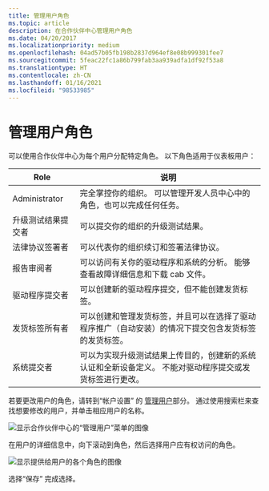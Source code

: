 ```yaml
---
title: 管理用户角色
ms.topic: article
description: 在合作伙伴中心管理用户角色
ms.date: 04/20/2017
ms.localizationpriority: medium
ms.openlocfilehash: 04ad57b05fb198b2837d964ef8e08b999301fee7
ms.sourcegitcommit: 5feac22fc1a86b799fab3aa939adfa1df92f53a8
ms.translationtype: HT
ms.contentlocale: zh-CN
ms.lasthandoff: 01/16/2021
ms.locfileid: "98533985"
---
```

# <a name="managing-user-roles"></a>管理用户角色

可以使用合作伙伴中心为每个用户分配特定角色。 以下角色适用于仪表板用户：

| Role                           | 说明             |
|--------------------------------|--------------|
| Administrator     | 完全掌控你的组织。 可以管理开发人员中心中的角色，也可以完成任何任务。    |
| 升级测试结果提交者 | 可以提交你的组织的升级测试结果。    |
| 法律协议签署者         | 可以代表你的组织续订和签署法律协议。    |
| 报告审阅者                | 可以访问有关你的驱动程序和系统的分析。 能够查看故障详细信息和下载 cab 文件。   |
| 驱动程序提交者   | 可以创建新的驱动程序提交，但不能创建发货标签。   |
| 发货标签所有者  | 可以创建和管理发货标签，并且可以在选择了驱动程序推广（自动安装）的情况下提交包含发货标签的发货标签。   |
| 系统提交者  | 可以为实现升级测试结果上传目的，创建新的系统认证和全新设备定义。 不能对驱动程序提交或发货标签进行更改。  |

若要更改用户的角色，请转到“帐户设置”  的 [管理用户](https://go.microsoft.com/fwlink/?linkid=833569)部分。 通过使用搜索栏来查找想要修改的用户，并单击相应用户的名称。

![显示合作伙伴中心的“管理用户”菜单的图像](images/manage-users.png)

在用户的详细信息中，向下滚动到角色，然后选择用户应有权访问的角色。

![显示提供给用户的各个角色的图像](images/user-roles.png)

选择“保存”  完成选择。
